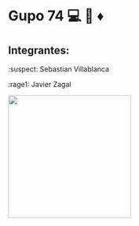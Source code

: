 # Gupo 74 :computer: :gem: :diamonds:

## Integrantes:

:suspect: Sebastian Villablanca


:rage1: Javier Zagal 



<img src="https://i.pinimg.com/736x/48/b6/66/48b6668e371610e0898064d992e4b996.jpg" width="250">